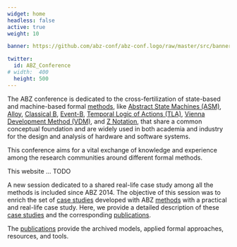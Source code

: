 ```yaml
---
widget: home
headless: false
active: true
weight: 10

banner: https://github.com/abz-conf/abz-conf.logo/raw/master/src/banner.svg

twitter:
  id: ABZ_Conference
# width:  400
  height: 500
---
```



The ABZ conference is dedicated to the cross-fertilization of state-based and machine-based formal [methods](/methods), like [Abstract State Machines (ASM)](/method/asm), [Alloy](/method/alloy), [Classical B](/method/b), [Event-B](/method/event-b), [Temporal Logic of Actions (TLA)](/method/tla), [Vienna Development Method (VDM)](/method/vdm), and [Z Notation](/method/z), that share a common conceptual foundation and are widely used in both academia and industry for the design and analysis of hardware and software systems.

This conference aims for a vital exchange of knowledge and experience among the research communities around different formal methods.

This website ... TODO

A new session dedicated to a shared real-life case study among all the methods is included since ABZ 2014.
The objective of this session was to enrich the set of [case studies](/case-studies) developed with ABZ [methods](/methods) with a practical and real-life case study.
Here, we provide a detailed description of these [case studies](/case-studies) and the corresponding [publications](/publications).

The [publications](/publications) provide the archived models, applied formal approaches, resources, and tools.
